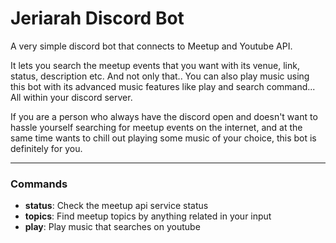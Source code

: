 # Jeriarah Discord Bot

A very simple discord bot that connects to Meetup and Youtube API.

It lets you search the meetup events that you want with its venue, link, status, description etc. And not only that.. You can also play music using this bot with its advanced music features like play and search command... All within your discord server.

If you are a person who always have the discord open and doesn't want to hassle yourself searching for meetup events on the internet, and at the same time wants to chill out playing some music of your choice, this bot is definitely for you. 

--- 

### Commands
- **status**: Check the meetup api service status
- **topics**: Find meetup topics by anything related in your input
- **play**: Play music that searches on youtube
